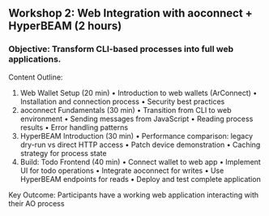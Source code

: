 ## Workshop 2: Web Integration with aoconnect + HyperBEAM (2 hours)

### Objective: Transform CLI-based processes into full web applications.

Content Outline:

1. Web Wallet Setup (20 min)
• Introduction to web wallets (ArConnect)
• Installation and connection process
• Security best practices
2. aoconnect Fundamentals (30 min)
• Transition from CLI to web environment
• Sending messages from JavaScript
• Reading process results
• Error handling patterns
3. HyperBEAM Introduction (30 min)
• Performance comparison: legacy dry-run vs direct HTTP access
• Patch device demonstration
• Caching strategy for process state
4. Build: Todo Frontend (40 min)
• Connect wallet to web app
• Implement UI for todo operations
• Integrate aoconnect for writes
• Use HyperBEAM endpoints for reads
• Deploy and test complete application

Key Outcome: Participants have a working web application interacting with their AO process
